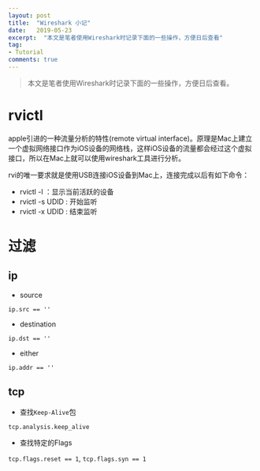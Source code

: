 ```yaml
---
layout: post
title:  "Wireshark 小记"
date:   2019-05-23
excerpt:  "本文是笔者使用Wireshark时记录下面的一些操作，方便日后查看" 
tag:
- Tutorial
comments: true
---
```


> 本文是笔者使用Wireshark时记录下面的一些操作，方便日后查看。

# rvictl

apple引进的一种流量分析的特性(remote virtual interface)。原理是Mac上建立一个虚拟网络接口作为iOS设备的网络栈，这样iOS设备的流量都会经过这个虚拟接口，所以在Mac上就可以使用wireshark工具进行分析。

rvi的唯一要求就是使用USB连接iOS设备到Mac上，连接完成以后有如下命令：

- rvictl -l ：显示当前活跃的设备
- rvictl -s UDID : 开始监听
- rvictl -x UDID : 结束监听

# 过滤

## ip

- source

`ip.src == ''`

- destination

`ip.dst == ''`

- either

`ip.addr == ''`

## tcp

- 查找`Keep-Alive`包

`tcp.analysis.keep_alive`
 
 - 查找特定的Flags

 `tcp.flags.reset == 1`, `tcp.flags.syn == 1`
